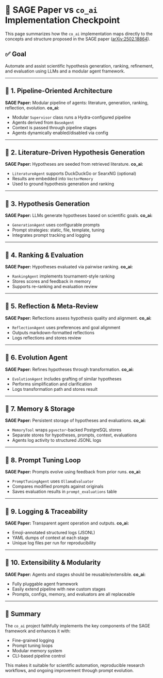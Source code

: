 # 🧠 SAGE Paper vs `co_ai` Implementation Checkpoint

This page summarizes how the `co_ai` implementation maps directly to the concepts and structure proposed in the SAGE paper ([arXiv:2502.18864](https://arxiv.org/abs/2502.18864)).

## ✅ Goal

Automate and assist scientific hypothesis generation, ranking, refinement, and evaluation using LLMs and a modular agent framework.

---

## 🔹 1. Pipeline-Oriented Architecture

**SAGE Paper:** Modular pipeline of agents: literature, generation, ranking, reflection, evolution.
**co\_ai:**

* Modular `Supervisor` class runs a Hydra-configured pipeline
* Agents derived from `BaseAgent`
* Context is passed through pipeline stages
* Agents dynamically enabled/disabled via config

---

## 🔹 2. Literature-Driven Hypothesis Generation

**SAGE Paper:** Hypotheses are seeded from retrieved literature.
**co\_ai:**

* `LiteratureAgent` supports DuckDuckGo or SearxNG (optional)
* Results are embedded into `VectorMemory`
* Used to ground hypothesis generation and ranking

---

## 🔹 3. Hypothesis Generation

**SAGE Paper:** LLMs generate hypotheses based on scientific goals.
**co\_ai:**

* `GenerationAgent` uses configurable prompts
* Prompt strategies: static, file, template, tuning
* Integrates prompt tracking and logging

---

## 🔹 4. Ranking & Evaluation

**SAGE Paper:** Hypotheses evaluated via pairwise ranking.
**co\_ai:**

* `RankingAgent` implements tournament-style ranking
* Stores scores and feedback in memory
* Supports re-ranking and evaluation review

---

## 🔹 5. Reflection & Meta-Review

**SAGE Paper:** Reflections assess hypothesis quality and alignment.
**co\_ai:**

* `ReflectionAgent` uses preferences and goal alignment
* Outputs markdown-formatted reflections
* Logs reflections and stores review

---

## 🔹 6. Evolution Agent

**SAGE Paper:** Refines hypotheses through transformation.
**co\_ai:**

* `EvolutionAgent` includes grafting of similar hypotheses
* Performs simplification and clarification
* Logs transformation path and stores result

---

## 🔹 7. Memory & Storage

**SAGE Paper:** Persistent storage of hypotheses and evaluations.
**co\_ai:**

* `MemoryTool` wraps `pgvector`-backed PostgreSQL stores
* Separate stores for hypotheses, prompts, context, evaluations
* Agents log activity to structured JSONL logs

---

## 🔹 8. Prompt Tuning Loop

**SAGE Paper:** Prompts evolve using feedback from prior runs.
**co\_ai:**

* `PromptTuningAgent` uses `OllamaEvaluator`
* Compares modified prompts against originals
* Saves evaluation results in `prompt_evaluations` table

---

## 🔹 9. Logging & Traceability

**SAGE Paper:** Transparent agent operation and outputs.
**co\_ai:**

* Emoji-annotated structured logs (JSONL)
* YAML dumps of context at each stage
* Unique log files per run for reproducibility

---

## 🔹 10. Extensibility & Modularity

**SAGE Paper:** Agents and stages should be reusable/extensible.
**co\_ai:**

* Fully pluggable agent framework
* Easily extend pipeline with new custom stages
* Prompts, configs, memory, and evaluators are all replaceable

---

## 🎉 Summary

The `co_ai` project faithfully implements the key components of the SAGE framework and enhances it with:

* Fine-grained logging
* Prompt tuning loops
* Modular memory system
* CLI-based pipeline control

This makes it suitable for scientific automation, reproducible research workflows, and ongoing improvement through prompt evolution.
